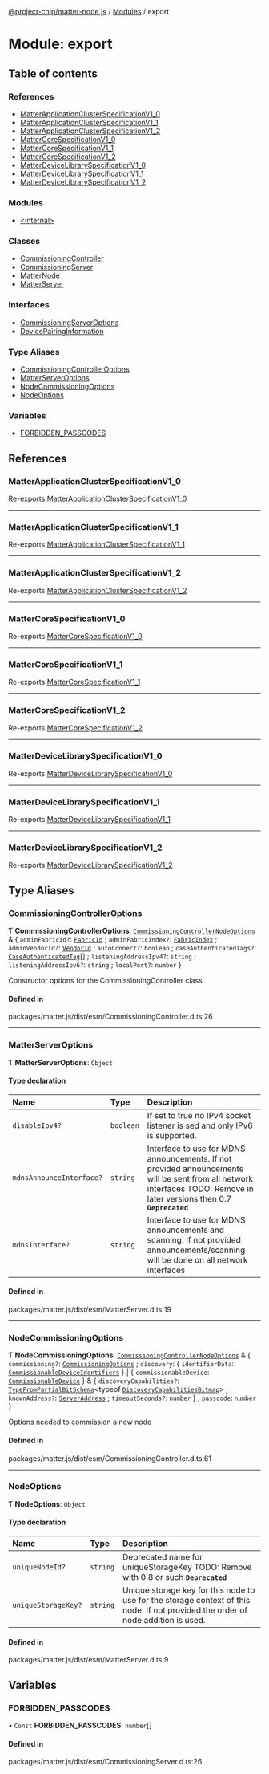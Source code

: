 [@project-chip/matter-node.js](../README.md) / [Modules](../modules.md) / export

# Module: export

## Table of contents

### References

- [MatterApplicationClusterSpecificationV1\_0](export.md#matterapplicationclusterspecificationv1_0)
- [MatterApplicationClusterSpecificationV1\_1](export.md#matterapplicationclusterspecificationv1_1)
- [MatterApplicationClusterSpecificationV1\_2](export.md#matterapplicationclusterspecificationv1_2)
- [MatterCoreSpecificationV1\_0](export.md#mattercorespecificationv1_0)
- [MatterCoreSpecificationV1\_1](export.md#mattercorespecificationv1_1)
- [MatterCoreSpecificationV1\_2](export.md#mattercorespecificationv1_2)
- [MatterDeviceLibrarySpecificationV1\_0](export.md#matterdevicelibraryspecificationv1_0)
- [MatterDeviceLibrarySpecificationV1\_1](export.md#matterdevicelibraryspecificationv1_1)
- [MatterDeviceLibrarySpecificationV1\_2](export.md#matterdevicelibraryspecificationv1_2)

### Modules

- [\<internal\>](export._internal_.md)

### Classes

- [CommissioningController](../classes/export.CommissioningController.md)
- [CommissioningServer](../classes/export.CommissioningServer.md)
- [MatterNode](../classes/export.MatterNode.md)
- [MatterServer](../classes/export.MatterServer.md)

### Interfaces

- [CommissioningServerOptions](../interfaces/export.CommissioningServerOptions.md)
- [DevicePairingInformation](../interfaces/export.DevicePairingInformation.md)

### Type Aliases

- [CommissioningControllerOptions](export.md#commissioningcontrolleroptions)
- [MatterServerOptions](export.md#matterserveroptions)
- [NodeCommissioningOptions](export.md#nodecommissioningoptions)
- [NodeOptions](export.md#nodeoptions)

### Variables

- [FORBIDDEN\_PASSCODES](export.md#forbidden_passcodes)

## References

### MatterApplicationClusterSpecificationV1\_0

Re-exports [MatterApplicationClusterSpecificationV1_0](../interfaces/exports_spec.MatterApplicationClusterSpecificationV1_0.md)

___

### MatterApplicationClusterSpecificationV1\_1

Re-exports [MatterApplicationClusterSpecificationV1_1](../interfaces/exports_spec.MatterApplicationClusterSpecificationV1_1.md)

___

### MatterApplicationClusterSpecificationV1\_2

Re-exports [MatterApplicationClusterSpecificationV1_2](../interfaces/exports_spec.MatterApplicationClusterSpecificationV1_2.md)

___

### MatterCoreSpecificationV1\_0

Re-exports [MatterCoreSpecificationV1_0](../interfaces/exports_spec.MatterCoreSpecificationV1_0.md)

___

### MatterCoreSpecificationV1\_1

Re-exports [MatterCoreSpecificationV1_1](../interfaces/exports_spec.MatterCoreSpecificationV1_1.md)

___

### MatterCoreSpecificationV1\_2

Re-exports [MatterCoreSpecificationV1_2](../interfaces/exports_spec.MatterCoreSpecificationV1_2.md)

___

### MatterDeviceLibrarySpecificationV1\_0

Re-exports [MatterDeviceLibrarySpecificationV1_0](../interfaces/exports_spec.MatterDeviceLibrarySpecificationV1_0.md)

___

### MatterDeviceLibrarySpecificationV1\_1

Re-exports [MatterDeviceLibrarySpecificationV1_1](../interfaces/exports_spec.MatterDeviceLibrarySpecificationV1_1.md)

___

### MatterDeviceLibrarySpecificationV1\_2

Re-exports [MatterDeviceLibrarySpecificationV1_2](../interfaces/exports_spec.MatterDeviceLibrarySpecificationV1_2.md)

## Type Aliases

### CommissioningControllerOptions

Ƭ **CommissioningControllerOptions**: [`CommissioningControllerNodeOptions`](exports_device.md#commissioningcontrollernodeoptions) & \{ `adminFabricId?`: [`FabricId`](exports_datatype.md#fabricid) ; `adminFabricIndex?`: [`FabricIndex`](exports_datatype.md#fabricindex) ; `adminVendorId?`: [`VendorId`](exports_datatype.md#vendorid) ; `autoConnect?`: `boolean` ; `caseAuthenticatedTags?`: [`CaseAuthenticatedTag`](exports_datatype.md#caseauthenticatedtag)[] ; `listeningAddressIpv4?`: `string` ; `listeningAddressIpv6?`: `string` ; `localPort?`: `number`  }

Constructor options for the CommissioningController class

#### Defined in

packages/matter.js/dist/esm/CommissioningController.d.ts:26

___

### MatterServerOptions

Ƭ **MatterServerOptions**: `Object`

#### Type declaration

| Name | Type | Description |
| :------ | :------ | :------ |
| `disableIpv4?` | `boolean` | If set to true no IPv4 socket listener is sed and only IPv6 is supported. |
| `mdnsAnnounceInterface?` | `string` | Interface to use for MDNS announcements. If not provided announcements will be sent from all network interfaces TODO: Remove in later versions then 0.7 **`Deprecated`** |
| `mdnsInterface?` | `string` | Interface to use for MDNS announcements and scanning. If not provided announcements/scanning will be done on all network interfaces |

#### Defined in

packages/matter.js/dist/esm/MatterServer.d.ts:19

___

### NodeCommissioningOptions

Ƭ **NodeCommissioningOptions**: [`CommissioningControllerNodeOptions`](exports_device.md#commissioningcontrollernodeoptions) & \{ `commissioning?`: [`CommissioningOptions`](exports_protocol.md#commissioningoptions) ; `discovery`: \{ `identifierData`: [`CommissionableDeviceIdentifiers`](exports_common.md#commissionabledeviceidentifiers)  } \| \{ `commissionableDevice`: [`CommissionableDevice`](exports_common.md#commissionabledevice)  } & \{ `discoveryCapabilities?`: [`TypeFromPartialBitSchema`](exports_schema.md#typefrompartialbitschema)\<typeof [`DiscoveryCapabilitiesBitmap`](exports_schema.md#discoverycapabilitiesbitmap)\> ; `knownAddress?`: [`ServerAddress`](exports_common.md#serveraddress) ; `timeoutSeconds?`: `number`  } ; `passcode`: `number`  }

Options needed to commission a new node

#### Defined in

packages/matter.js/dist/esm/CommissioningController.d.ts:61

___

### NodeOptions

Ƭ **NodeOptions**: `Object`

#### Type declaration

| Name | Type | Description |
| :------ | :------ | :------ |
| `uniqueNodeId?` | `string` | Deprecated name for uniqueStorageKey TODO: Remove with 0.8 or such **`Deprecated`** |
| `uniqueStorageKey?` | `string` | Unique storage key for this node to use for the storage context of this node. If not provided the order of node addition is used. |

#### Defined in

packages/matter.js/dist/esm/MatterServer.d.ts:9

## Variables

### FORBIDDEN\_PASSCODES

• `Const` **FORBIDDEN\_PASSCODES**: `number`[]

#### Defined in

packages/matter.js/dist/esm/CommissioningServer.d.ts:26
